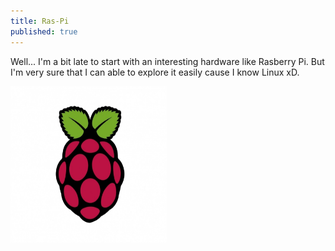 ```yaml
---
title: Ras-Pi
published: true
---
```

Well... I'm a bit late to start with an interesting hardware like Rasberry Pi. But I'm very sure that I can able to explore it easily cause I know Linux xD.

<img src="https://raw.githubusercontent.com/RanitPradhan/blog/master/Images/RPi/RPi_logo.jpg" height="250" width="250" align="center" >
